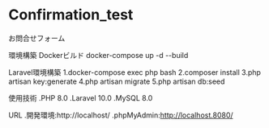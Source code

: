 # Confirmation_test
お問合せフォーム

環境構築
Dockerビルド
docker-compose up -d --build

Laravel環境構築
1.docker-compose exec php bash
2.composer install
3.php artisan key:generate
4.php artisan migrate
5.php artisan db:seed

使用技術
.PHP 8.0
.Laravel 10.0
.MySQL 8.0

URL
.開発環境:http://localhost/
.phpMyAdmin:http://localhost.8080/
